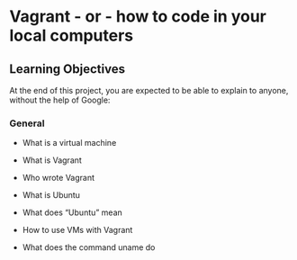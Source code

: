 # Vagrant - or - how to code in your local computers

## Learning Objectives

At the end of this project, you are expected to be able to explain to anyone, without the help of Google:

### General

* What is a virtual machine

* What is Vagrant

* Who wrote Vagrant

* What is Ubuntu

* What does “Ubuntu” mean

* How to use VMs with Vagrant

* What does the command uname do
